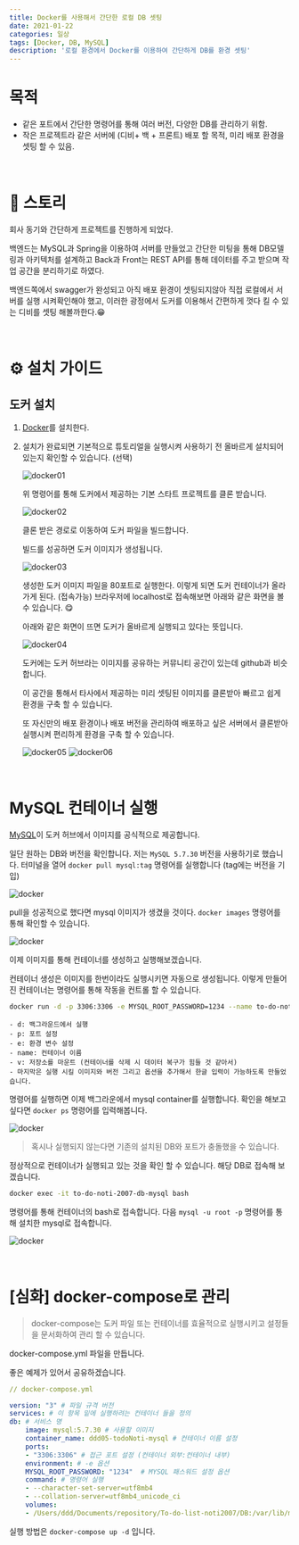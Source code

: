 ```yaml
---
title: Docker를 사용해서 간단한 로컬 DB 셋팅
date: 2021-01-22
categories: 일상
tags: [Docker, DB, MySQL]
description: '로컬 환경에서 Docker를 이용하여 간단하게 DB를 환경 셋팅'
---
```


# 목적

-   같은 포트에서 간단한 명령어를 통해 여러 버전, 다양한 DB를 관리하기 위함.
-   작은 프로젝트라 같은 서버에 (디비+ 백 + 프론트) 배포 할 목적, 미리 배포 환경을 셋팅 할 수 있음.

<br>

# 📖 스토리

회사 동기와 간단하게 프로젝트를 진행하게 되었다.

백엔드는 MySQL과 Spring을 이용하여 서버를 만들었고 간단한 미팅을 통해 DB모델링과 아키텍처를 설계하고 Back과 Front는 REST API를 통해 데이터를 주고 받으며 작업 공간을 분리하기로 하였다.

백엔드쪽에서 swagger가 완성되고 아직 배포 환경이 셋팅되지않아 직접 로컬에서 서버를 실행 시켜확인해야 했고, 이러한 광정에서 도커를 이용해서 간편하게 껏다 킬 수 있는 디비를 셋팅 해볼까한다.😁

<br>

# ⚙️ 설치 가이드

## 도커 설치

1. [Docker](https://www.notion.so/donaldd/Docker-2a385060554b429aac487405550d11fc#6676687b26554c0cbc00903dd4b2446b)를 설치한다.

2. 설치가 완료되면 기본적으로 튜토리얼을 실행시켜 사용하기 전 올바르게 설치되어있는지 확인할 수 있습니다. (선택)

    ![docker01](/assets/post-img/make-local-db-container-using-docker/docker01.png)

    위 명령어를 통해 도커에서 제공하는 기본 스타트 프로젝트를 클론 받습니다.

    ![docker02](/assets/post-img/make-local-db-container-using-docker/docker02.png)

    클론 받은 경로로 이동하여 도커 파일을 빌드합니다.
    
    빌드를 성공하면 도커 이미지가 생성됩니다.

    ![docker03](/assets/post-img/make-local-db-container-using-docker/docker03.png)

    생성한 도커 이미지 파일을 80포트로 실행한다. 이렇게 되면 도커 컨테이너가 올라가게 된다. (접속가능)
    브라우저에 localhost로 접속해보면 아래와 같은 화면을 볼 수 있습니다. 😋

    아래와 같은 화면이 뜨면 도커가 올바르게 실행되고 있다는 뜻입니다.

    ![docker04](/assets/post-img/make-local-db-container-using-docker/docker04.png)

    도커에는 도커 허브라는 이미지를 공유하는 커뮤니티 공간이 있는데 github과 비슷합니다.

    이 공간을 통해서 타사에서 제공하는 미리 셋팅된 이미지를 클론받아 빠르고 쉽게 환경을 구축 할 수 있습니다.

    또 자신만의 배포 환경이나 배포 버전을 관리하여 배포하고 싶은 서버에서 클론받아 실행시켜 편리하게 환경을 구축 할 수 있습니다.
    
    ![docker05](/assets/post-img/make-local-db-container-using-docker/docker05.png)
    ![docker06](/assets/post-img/make-local-db-container-using-docker/docker06.png)

<br>

# MySQL 컨테이너 실행

[MySQL](https://hub.docker.com/_/mysql)이 도커 허브에서 이미지를 공식적으로 제공합니다.

일단 원하는 DB와 버전을 확인합니다. 저는 `MySQL 5.7.30` 버전을 사용하기로 했습니다.
터미널을 열어 `docker pull mysql:tag` 명령어를 실행합니다 (tag에는 버전을 기입)

![docker](/assets/post-img/make-local-db-container-using-docker/docker07.png)

pull을 성공적으로 했다면 mysql 이미지가 생겼을 것이다.
`docker images` 명령어를 통해 확인할 수 있습니다.

![docker](/assets/post-img/make-local-db-container-using-docker/docker08.png)

이제 이미지를 통해 컨테이너를 생성하고 실행해보겠습니다.

컨테이너 생성은 이미지를 한번이라도 실행시키면 자동으로 생성됩니다. 이렇게 만들어진 컨테이너는 명령어를 통해 작동을 컨트롤 할 수 있습니다.

```bash
docker run -d -p 3306:3306 -e MYSQL_ROOT_PASSWORD=1234 --name to-do-noti-2007-db-mysql -v /Users/ddd/Documents/repository/To-do-list2007/DB:/var/lib/mysql mysql:5.7.30 --character-set-server=utf8mb4 --collation-server=utf8mb4_unicode_ci
```

    - d: 백그라운드에서 실행
    - p: 포트 설정
    - e: 환경 변수 설정
    - name: 컨테이너 이름
    - v: 저장소를 마운트 (컨테이너를 삭제 시 데이터 복구가 힘들 것 같아서)
    - 마지막은 실행 시킬 이미지와 버전 그리고 옵션을 추가해서 한글 입력이 가능하도록 만들었습니다.

명령어를 실행하면 이제 백그라운에서 mysql container를 실행합니다.
확인을 해보고 싶다면 `docker ps` 명령어를 입력해봅니다.

![docker](/assets/post-img/make-local-db-container-using-docker/docker09.png)

> 혹시나 실행되지 않는다면 기존의 설치된 DB와 포트가 충돌했을 수 있습니다.

정상적으로 컨테이너가 실행되고 있는 것을 확인 할 수 있습니다.
해당 DB로 접속해 보겠습니다.

```bash
docker exec -it to-do-noti-2007-db-mysql bash
```

명령어를 통해 컨테이너의 bash로 접속합니다. 다음 `mysql -u root -p` 명령어를 통해 설치한 mysql로 접속합니다.

![docker](/assets/post-img/make-local-db-container-using-docker/docker10.png)

<br>

# [심화] docker-compose로 관리

> docker-compose는 도커 파일 또는 컨테이너를 효율적으로 실행시키고 설정들을 문서화하여 관리 할 수 있습니다.

docker-compose.yml 파일을 만듭니다.

좋은 예제가 있어서 공유하겠습니다.

```yml
// docker-compose.yml

version: "3" # 파일 규격 버전
services: # 이 항목 밑에 실행하려는 컨테이너 들을 정의
db: # 서비스 명
    image: mysql:5.7.30 # 사용할 이미지
    container_name: ddd05-todoNoti-mysql # 컨테이너 이름 설정
    ports:
    - "3306:3306" # 접근 포트 설정 (컨테이너 외부:컨테이너 내부)
    environment: # -e 옵션
    MYSQL_ROOT_PASSWORD: "1234"  # MYSQL 패스워드 설정 옵션
    command: # 명령어 실행
    - --character-set-server=utf8mb4
    - --collation-server=utf8mb4_unicode_ci
    volumes:
    - /Users/ddd/Documents/repository/To-do-list-noti2007/DB:/var/lib/mysql # -v 옵션 (다렉토리 마운트 설정)
```

실행 방법은 `docker-compose up -d` 입니다.
